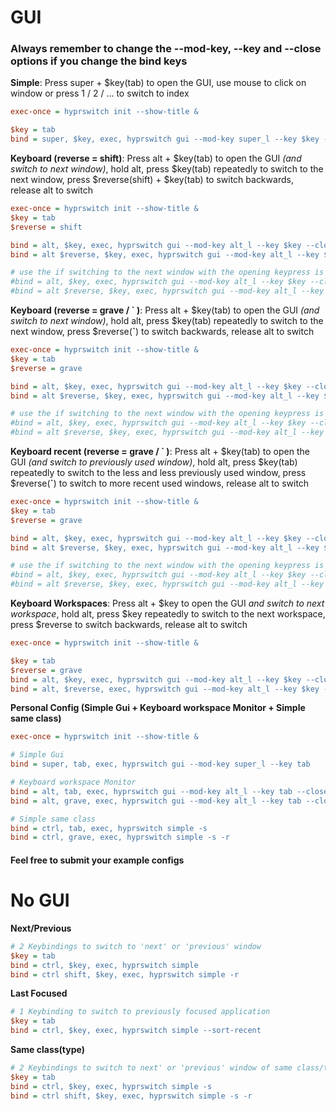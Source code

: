 # GUI

### Always remember to change the --mod-key, --key and --close options if you change the bind keys

**Simple**: Press super + $key(tab) to open the GUI, use mouse to click on window or press 1 / 2 / ... to switch to
index

```ini
exec-once = hyprswitch init --show-title &

$key = tab
bind = super, $key, exec, hyprswitch gui --mod-key super_l --key $key --max-switch-offset 9
```

**Keyboard (reverse = shift)**: Press alt + $key(tab) to open the GUI _(and switch to next window)_, hold alt, press
$key(tab) repeatedly to switch
to the next window, press $reverse(shift) + $key(tab) to switch backwards, release alt to switch

```ini
exec-once = hyprswitch init --show-title &
$key = tab
$reverse = shift

bind = alt, $key, exec, hyprswitch gui --mod-key alt_l --key $key --close mod-key-release --reverse-key=mod=$reverse && hyprswitch dispatch
bind = alt $reverse, $key, exec, hyprswitch gui --mod-key alt_l --key $key --close mod-key-release --reverse-key=mod=$reverse && hyprswitch dispatch -r

# use the if switching to the next window with the opening keypress is unwanted
#bind = alt, $key, exec, hyprswitch gui --mod-key alt_l --key $key --close mod-key-release --reverse-key=mod=$reverse
#bind = alt $reverse, $key, exec, hyprswitch gui --mod-key alt_l --key $key --close mod-key-release --reverse-key=mod=$reverse
```

**Keyboard (reverse = grave / \` )**: Press alt + $key(tab) to open the GUI _(and switch to next window)_, hold alt,
press $key(tab) repeatedly to switch
to the next window, press $reverse(**\`**) to switch backwards, release alt to switch

```ini
exec-once = hyprswitch init --show-title &
$key = tab
$reverse = grave

bind = alt, $key, exec, hyprswitch gui --mod-key alt_l --key $key --close mod-key-release --reverse-key=mod=$reverse && hyprswitch dispatch
bind = alt $reverse, $key, exec, hyprswitch gui --mod-key alt_l --key $key --close mod-key-release --reverse-key=mod=$reverse && hyprswitch dispatch -r

# use the if switching to the next window with the opening keypress is unwanted
#bind = alt, $key, exec, hyprswitch gui --mod-key alt_l --key $key --close mod-key-release --reverse-key=mod=$reverse
#bind = alt $reverse, $key, exec, hyprswitch gui --mod-key alt_l --key $key --close mod-key-release --reverse-key=mod=$reverse
```

**Keyboard recent (reverse = grave / \` )**: Press alt + $key(tab) to open the GUI _(and switch to previously used
window)_, hold alt,
press $key(tab) repeatedly to switch to the less and less previously used window, press $reverse(**\`**) to switch to
more recent used windows, release alt to switch

```ini
exec-once = hyprswitch init --show-title &
$key = tab
$reverse = grave

bind = alt, $key, exec, hyprswitch gui --mod-key alt_l --key $key --close mod-key-release --reverse-key=mod=$reverse --sort-recent && hyprswitch dispatch
bind = alt $reverse, $key, exec, hyprswitch gui --mod-key alt_l --key $key --close mod-key-release --reverse-key=mod=$reverse --sort-recent && hyprswitch dispatch -r

# use the if switching to the next window with the opening keypress is unwanted
#bind = alt, $key, exec, hyprswitch gui --mod-key alt_l --key $key --close mod-key-release --reverse-key=mod=$reverse
#bind = alt $reverse, $key, exec, hyprswitch gui --mod-key alt_l --key $key --close mod-key-release --reverse-key=mod=$reverse
```

**Keyboard Workspaces**: Press alt + $key to open the GUI _and switch to next workspace_, hold alt, press $key
repeatedly to
switch to the next workspace, press $reverse to switch backwards, release alt to switch

```ini
exec-once = hyprswitch init --show-title &

$key = tab
$reverse = grave
bind = alt, $key, exec, hyprswitch gui --mod-key alt_l --key $key --close mod-key-release --reverse-key=key=$reverse --switch-workspaces --filter-current-monitor && hyprswitch dispatch
bind = alt, $reverse, exec, hyprswitch gui --mod-key alt_l --key $key --close mod-key-release --reverse-key=key=$reverse --switch-workspaces --filter-current-monitor && hyprswitch dispatch -r
```

**Personal Config (Simple Gui + Keyboard workspace Monitor + Simple same class)**

```ini
exec-once = hyprswitch init --show-title &

# Simple Gui
bind = super, tab, exec, hyprswitch gui --mod-key super_l --key tab

# Keyboard workspace Monitor
bind = alt, tab, exec, hyprswitch gui --mod-key alt_l --key tab --close mod-key-release --reverse-key=key=grave --switch-type=workspace --filter-current-monitor && hyprswitch dispatch
bind = alt, grave, exec, hyprswitch gui --mod-key alt_l --key tab --close mod-key-release --reverse-key=key=grave --switch-type=workspace --filter-current-monitor && hyprswitch dispatch -r

# Simple same class
bind = ctrl, tab, exec, hyprswitch simple -s
bind = ctrl, grave, exec, hyprswitch simple -s -r
```

#### Feel free to submit your example configs

# No GUI

**Next/Previous**

```ini
# 2 Keybindings to switch to 'next' or 'previous' window
$key = tab
bind = ctrl, $key, exec, hyprswitch simple
bind = ctrl shift, $key, exec, hyprswitch simple -r
```

**Last Focused**

```ini
# 1 Keybinding to switch to previously focused application
$key = tab
bind = ctrl, $key, exec, hyprswitch simple --sort-recent
```

**Same class(type)**

```ini
# 2 Keybindings to switch to next' or 'previous' window of same class/type
$key = tab
bind = ctrl, $key, exec, hyprswitch simple -s
bind = ctrl shift, $key, exec, hyprswitch simple -s -r
```
